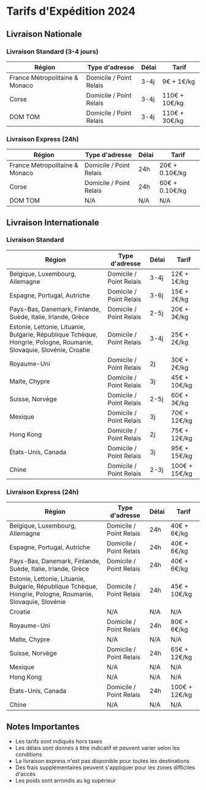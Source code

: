 # Tarifs d'Expédition 2024

## Livraison Nationale

### Livraison Standard (3-4 jours)

| Région | Type d'adresse | Délai | Tarif |
|--------|----------------|-------|--------|
| France Métropolitaine & Monaco | Domicile / Point Relais | 3-4j | 9€ + 1€/kg |
| Corse | Domicile / Point Relais | 3-4j | 110€ + 10€/kg |
| DOM TOM | Domicile / Point Relais | 3-4j | 110€ + 30€/kg |

### Livraison Express (24h)

| Région | Type d'adresse | Délai | Tarif |
|--------|----------------|-------|--------|
| France Métropolitaine & Monaco | Domicile / Point Relais | 24h | 20€ + 0.10€/kg |
| Corse | Domicile / Point Relais | 24h | 60€ + 0.10€/kg |
| DOM TOM | N/A | N/A | N/A |

## Livraison Internationale

### Livraison Standard

| Région | Type d'adresse | Délai | Tarif |
|--------|----------------|-------|--------|
| Belgique, Luxembourg, Allemagne | Domicile / Point Relais | 3-4j | 12€ + 1€/kg |
| Espagne, Portugal, Autriche | Domicile / Point Relais | 3-6j | 15€ + 2€/kg |
| Pays-Bas, Danemark, Finlande, Suède, Italie, Irlande, Grèce | Domicile / Point Relais | 2-5j | 20€ + 3€/kg |
| Estonie, Lettonie, Lituanie, Bulgarie, République Tchèque, Hongrie, Pologne, Roumanie, Slovaquie, Slovénie, Croatie | Domicile / Point Relais | 3-4j | 25€ + 2€/kg |
| Royaume-Uni | Domicile / Point Relais | 2j | 30€ + 2€/kg |
| Malte, Chypre | Domicile / Point Relais | 3j | 45€ + 10€/kg |
| Suisse, Norvège | Domicile / Point Relais | 2-5j | 60€ + 3€/kg |
| Mexique | Domicile / Point Relais | 3j | 70€ + 12€/kg |
| Hong Kong | Domicile / Point Relais | 2j | 75€ + 12€/kg |
| États-Unis, Canada | Domicile / Point Relais | 3j | 95€ + 15€/kg |
| Chine | Domicile / Point Relais | 2-3j | 100€ + 15€/kg |

### Livraison Express (24h)

| Région | Type d'adresse | Délai | Tarif |
|--------|----------------|-------|--------|
| Belgique, Luxembourg, Allemagne | Domicile / Point Relais | 24h | 40€ + 6€/kg |
| Espagne, Portugal, Autriche | Domicile / Point Relais | 24h | 40€ + 6€/kg |
| Pays-Bas, Danemark, Finlande, Suède, Italie, Irlande, Grèce | Domicile / Point Relais | 24h | 40€ + 6€/kg |
| Estonie, Lettonie, Lituanie, Bulgarie, République Tchèque, Hongrie, Pologne, Roumanie, Slovaquie, Slovénie | Domicile / Point Relais | 24h | 45€ + 10€/kg |
| Croatie | N/A | N/A | N/A |
| Royaume-Uni | Domicile / Point Relais | 24h | 80€ + 6€/kg |
| Malte, Chypre | N/A | N/A | N/A |
| Suisse, Norvège | Domicile / Point Relais | 24h | 65€ + 12€/kg |
| Mexique | N/A | N/A | N/A |
| Hong Kong | N/A | N/A | N/A |
| États-Unis, Canada | Domicile / Point Relais | 24h | 100€ + 12€/kg |
| Chine | N/A | N/A | N/A |

## Notes Importantes

- Les tarifs sont indiqués hors taxes
- Les délais sont donnés à titre indicatif et peuvent varier selon les conditions
- La livraison express n'est pas disponible pour toutes les destinations
- Des frais supplémentaires peuvent s'appliquer pour les zones difficiles d'accès
- Les poids sont arrondis au kg supérieur 